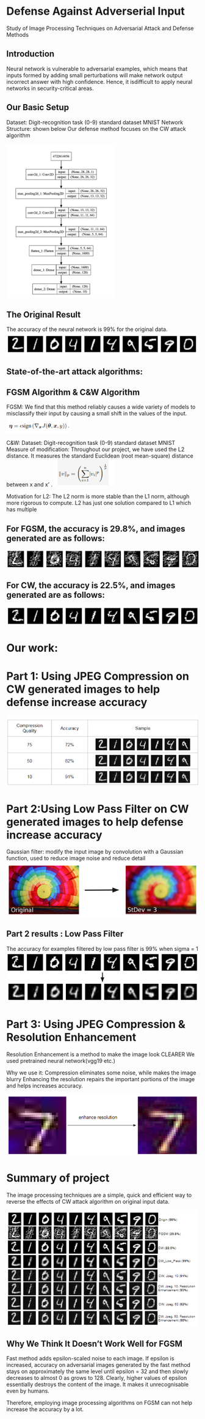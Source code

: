 # Defense Against Adverserial Input
Study of Image Processing Techniques on Adversarial Attack and Defense Methods

## Introduction

Neural network is vulnerable to adversarial examples, which means that inputs formed by adding small perturbations will make network output incorrect answer with high confidence. Hence, it isdifficult to apply neural networks in security-critical areas. 

## Our Basic Setup

Dataset: Digit-recognition task (0-9) standard dataset MNIST
Network Structure: shown below
Our defense method focuses on the CW attack algorithm

![cnn](https://github.com/nikki30/Defense-Against-Adverserial-Input/blob/master/img/4.png)

## The Original Result

The accuracy of the neural network is 99% for the original data.
![cnn](https://github.com/nikki30/Defense-Against-Adverserial-Input/blob/master/img/1.png)

## State-of-the-art attack algorithms: 
## FGSM Algorithm & C&W Algorithm

FGSM: We find that this method reliably causes a wide variety of models to misclassify their input by causing a small  shift in the values of the input.
![cnn](https://github.com/nikki30/Defense-Against-Adverserial-Input/blob/master/img/2.png)

C&W: Dataset: Digit-recognition task (0-9) standard dataset MNIST
Measure of modification: Throughout our project, we have used the L2 distance. It measures the standard Euclidean (root mean-square) distance between x and x’ .
![cnn](https://github.com/nikki30/Defense-Against-Adverserial-Input/blob/master/img/3.png)

Motivation for L2:
The L2 norm is more stable than the L1 norm, although more rigorous to compute. L2 has just one solution compared to L1 which has multiple

## For FGSM, the accuracy is 29.8%, and images generated are as follows:
![cnn](https://github.com/nikki30/Defense-Against-Adverserial-Input/blob/master/img/5.png)

## For CW, the accuracy is 22.5%, and images generated are as follows:
![cnn](https://github.com/nikki30/Defense-Against-Adverserial-Input/blob/master/img/6.png)

# Our work: 
# Part 1: Using JPEG Compression on CW generated images to help defense increase accuracy 
![cnn](https://github.com/nikki30/Defense-Against-Adverserial-Input/blob/master/img/7.png)

# Part 2:Using Low Pass Filter on CW generated images to help defense increase accuracy 
Gaussian filter: modify the input image by convolution with a Gaussian function, used to reduce image noise and reduce detail
![cnn](https://github.com/nikki30/Defense-Against-Adverserial-Input/blob/master/img/8.png)

## Part 2 results : Low Pass Filter
The accuracy for examples filtered by low pass filter is 99% when sigma = 1
![cnn](https://github.com/nikki30/Defense-Against-Adverserial-Input/blob/master/img/9.png)

# Part 3: Using JPEG Compression & Resolution Enhancement 
Resolution Enhancement is a method to make the image look CLEARER
We used pretrained neural network(vgg19 etc.)

Why we use it:
Compression eliminates some noise, while makes the image blurry
Enhancing the resolution repairs the important portions of the image and helps increases accuracy.

![cnn](https://github.com/nikki30/Defense-Against-Adverserial-Input/blob/master/img/10.png)

# Summary of project
The image processing techniques are a simple, quick and efficient way to reverse the effects of CW attack algorithm on original input data.

![cnn](https://github.com/nikki30/Defense-Against-Adverserial-Input/blob/master/img/11.png)

## Why We Think It Doesn’t Work Well for FGSM
Fast method adds epsilon-scaled noise to each image. If epsilon is increased, accuracy on adversarial images generated by the fast method stays on approximately the same level until epsilon = 32 and then slowly decreases to almost 0 as  grows to 128.
Clearly, higher values of epsilon essentially destroys the content of the image. It makes it unrecognisable even by humans.

Therefore, employing image processing algorithms on FGSM can not help increase the accuracy by a lot.

